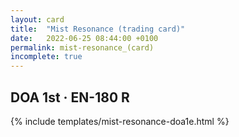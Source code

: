 ```yaml
---
layout: card
title:  "Mist Resonance (trading card)"
date:   2022-06-25 08:44:00 +0100
permalink: mist-resonance_(card)
incomplete: true
---
```


## DOA 1st &middot; EN-180 R

{% include templates/mist-resonance-doa1e.html %}